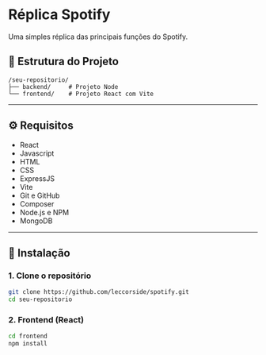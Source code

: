 # Réplica Spotify

Uma simples réplica das principais funções do Spotify.

## 📁 Estrutura do Projeto

```
/seu-repositorio/
├── backend/     # Projeto Node
└── frontend/    # Projeto React com Vite
```

---

## ⚙️ Requisitos

- React
- Javascript
- HTML
- CSS
- ExpressJS
- Vite
- Git e GitHub
- Composer
- Node.js e NPM
- MongoDB

---

## 🔧 Instalação

### 1. Clone o repositório

```bash
git clone https://github.com/leccorside/spotify.git
cd seu-repositorio
```

### 2. Frontend (React)

```bash
cd frontend
npm install
```